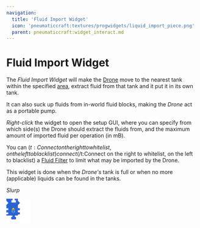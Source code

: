 ```yaml
---
navigation:
  title: 'Fluid Import Widget'
  icon: 'pneumaticcraft:textures/progwidgets/liquid_import_piece.png'
  parent: pneumaticcraft:widget_interact.md
---
```


# Fluid Import Widget

The _Fluid Import Widget_ will make the [Drone](../tools/drone.md) move to the nearest tank within the specified [area](./area.md), extract fluid from that tank and it put it in its own tank.

It can also suck up fluids from in-world fluid blocks, making the _Drone_ act as a portable pump.

_Right-click_ the widget to open the setup GUI, where you can specify from which side(s) the Drone should extract the fluids from, and the maximum amount of imported fluid per operation (in mB).

You can <Color id='dark_purple'>$(t:Connect on the right to whitelist, on the left to blacklist)connect$(/t:Connect on the right to whitelist, on the left to blacklist)</Color> a [Fluid Filter](./liquid_filter.md) to limit what may be imported by the Drone.

This widget is done when the _Drone's_ tank is full or when no more (applicable) liquids can be found in the tanks.

_Slurp_

![](liquid_import_piece.png)

